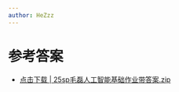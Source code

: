 ```yaml
---
author: HeZzz
---
```


# 参考答案

- [点击下载 | 25sp毛磊人工智能基础作业带答案.zip](https://cs-speedrun.github.io/cs-speedrun-documents/%E4%BA%BA%E5%B7%A5%E6%99%BA%E8%83%BD%E5%9F%BA%E7%A1%80/%E5%8F%82%E8%80%83%E7%AD%94%E6%A1%88/25sp%E6%AF%9B%E7%A3%8A%E4%BA%BA%E5%B7%A5%E6%99%BA%E8%83%BD%E5%9F%BA%E7%A1%80%E4%BD%9C%E4%B8%9A%E5%B8%A6%E7%AD%94%E6%A1%88.zip)